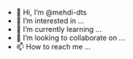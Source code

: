 - 👋 Hi, I’m @mehdi-dts
- 👀 I’m interested in ...
- 🌱 I’m currently learning ...
- 💞️ I’m looking to collaborate on ...
- 📫 How to reach me ...

<!---
mehdi-dts/mehdi-dts is a ✨ special ✨ repository because its `README.md` (this file) appears on your GitHub profile.
You can click the Preview link to take a look at your changes.
--->
